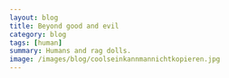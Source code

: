```yaml
---
layout: blog
title: Beyond good and evil
category: blog
tags: [human]  
summary: Humans and rag dolls.
image: /images/blog/coolseinkannmannichtkopieren.jpg
---
```

